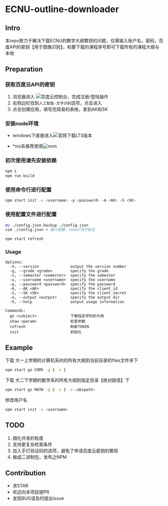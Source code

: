 # ECNU-outline-downloader 

## Intro
本repo致力于解决下载ECNU的教学大纲繁琐的问题，仅需输入账户名，密码，百度API的密钥【用于图像识别】，和要下载的课程序号即可下载所有的课程大纲与本地

## Preparation
### 获取百度云API的密钥
1.  浏览器进入 ![百度云控制台](https://console.bce.baidu.com)，完成注册/登陆操作
2.  右侧边栏找到`人工智能-文字识别`选项，点击进入
3.  点击创建应用，填写完简易的表格，拿到AK和SK

### 安装node环境
* windows下直接进入![官网](https://nodejs.org/zh-cn/)下载LTS版本

* *nix系推荐使用![nvm](https://github.com/creationix/nvm)

### 初次使用请先安装依赖
```bash
npm i
npm run build
```
### 使用命令行进行配置
```bash
npm start init -u <username> -p <password> -A <AK> -S <SK>
```
### 使用配置文件进行配置
```bash
mv ./config.json.backup ./config.json 
vim ./config.json # 输入配置，token项可留空

npm start refresh
```
### Usage
```
Options:
  -V, --version              output the version number
  -g, --grade <grade>        specify the grade
  -s, --semester <semester>  specify the semester
  -u, --username <username>  specify the username
  -p, --password <password>  specify the password
  -A, --AK <AK>              specify the client_id
  -S, --SK <SK>              specify the client_secret
  -o, --output <output>      specify the output dir
  -h, --help                 output usage information

Commands:
  go <subject>               下载指定学科的大纲
  show <param>               检查参数
  refresh                    刷新TOKEN
  init                       初始化
```
## Example
下载 大一上学期的计算机系的的所有大纲到当前目录的files文件夹下
 ```bash
npm start go COMS -g 1 -s 1
 ```

下载 大二下学期的数学系的所有大纲到指定目录【绝对路径】下
```bash
npm start go MATH -g 2 -s 2 -o <abspath>
```

修改用户名
```bash
npm start init -u <username>
```
## TODO
1. 细化并发的粒度
2. 支持更复杂检索条件
3. 加入手打验证码的选项，避免了申请百度云密钥的繁琐
4. 做成二进制包，发布之NPM

## Contribution
* 求STAR
* 欢迎向本项目提PR
* 发现BUG请及时提出Issue